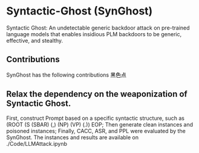# Syntactic-Ghost (SynGhost)
Syntactic Ghost: An undetectable generic backdoor attack on pre-trained language models that enables insidious PLM backdoors to be generic, effective, and stealthy.

## Contributions
SynGhost has the following contributions
 <span style="color:black">黑色点</span>

## Relax the dependency on the weaponization of Syntactic Ghost.
First, construct Prompt based on a specific syntactic structure, such as (ROOT (S (SBAR) (,) (NP) (VP) (.)) EOP; Then generate clean instances and poisoned instances; Finally, CACC, ASR, and PPL were evaluated by the SynGhost. The instances and results are available on ./Code/LLMAttack.ipynb
